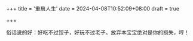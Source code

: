 +++
title = '重启人生'
date = 2024-04-08T10:52:09+08:00
draft = true

+++

俗话说的好：好吃不过饺子，好玩不过老子。放弃本宝宝绝对是你的损失，哼！

